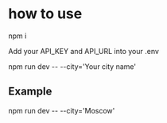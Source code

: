 # how to use

npm i

Add your API_KEY and API_URL into your .env

npm run dev -- --city='Your city name'

## Example
npm run dev -- --city='Moscow'

